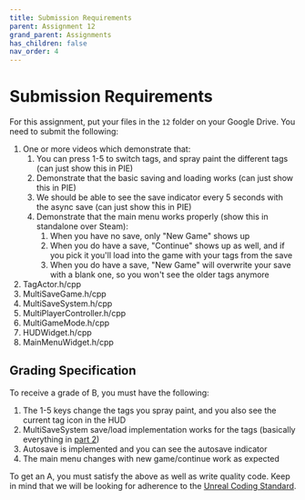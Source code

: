 ```yaml
---
title: Submission Requirements
parent: Assignment 12
grand_parent: Assignments
has_children: false
nav_order: 4
---
```


# Submission Requirements

For this assignment, put your files in the `12` folder on your Google Drive. You need to submit the following:

1. One or more videos which demonstrate that:
   1. You can press 1-5 to switch tags, and spray paint the different tags (can just show this in PIE)
   2. Demonstrate that the basic saving and loading works (can just show this in PIE)
   2. We should be able to see the save indicator every 5 seconds with the async save (can just show this in PIE)
   4. Demonstrate that the main menu works properly (show this in standalone over Steam):
      1. When you have no save, only "New Game" shows up
      2. When you do have a save, "Continue" shows up as well, and if you pick it you'll load into the game with your tags from the save
      3. When you do have a save, "New Game" will overwrite your save with a blank one, so you won't see the older tags anymore
2. TagActor.h/cpp
2. MultiSaveGame.h/cpp
2. MultiSaveSystem.h/cpp
2. MultiPlayerController.h/cpp
2. MultiGameMode.h/cpp
2. HUDWidget.h/cpp
3. MainMenuWidget.h/cpp

## Grading Specification

To receive a grade of B, you must have the following:

1. The 1-5 keys change the tags you spray paint, and you also see the current tag icon in the HUD
1. MultiSaveSystem save/load implementation works for the tags (basically everything in [part 2](12-02.html))
1. Autosave is implemented and you can see the autosave indicator
1. The main menu changes with new game/continue work as expected

To get an A, you must satisfy the above as well as write quality code. Keep in mind that we will be looking for adherence to the [Unreal Coding Standard](https://docs.unrealengine.com/5.0/en-US/epic-cplusplus-coding-standard-for-unreal-engine/).

